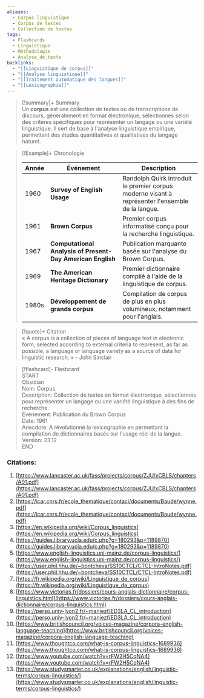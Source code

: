 ```yaml
---
aliases:
  - Corpus linguistique
  - Corpus de textes
  - Collection de textes 
tags:
  - Flashcards
  - Linguistique
  - Méthodologie
  - Analyse_de_texte  
backlinks:
  - "[[Linguistique de corpus]]"
  - "[[Analyse linguistique]]"
  - "[[Traitement automatique des langues]]"
  - "[[Lexicographie]]"
---
```


> [!summary]+ Summary  
> Un **corpus** est une collection de textes ou de transcriptions de discours, généralement en format électronique, sélectionnés selon des critères spécifiques pour représenter un langage ou une variété linguistique. Il sert de base à l'analyse linguistique empirique, permettant des études quantitatives et qualitatives du langage naturel.

> [!Example]+ Chronologie
> 
> |Année|Événement|Description|
> |---|---|---|
> |1960|**Survey of English Usage**|Randolph Quirk introduit le premier corpus moderne visant à représenter l'ensemble de la langue.|
> |1961|**Brown Corpus**|Premier corpus informatisé conçu pour la recherche linguistique.|
> |1967|**Computational Analysis of Present-Day American English**|Publication marquante basée sur l'analyse du Brown Corpus.|
> |1969|**The American Heritage Dictionary**|Premier dictionnaire compilé à l'aide de la linguistique de corpus.|
> |1980s|**Développement de grands corpus**|Compilation de corpus de plus en plus volumineux, notamment pour l'anglais.|

> [!quote]+ Citation  
> « A corpus is a collection of pieces of language text in electronic form, selected according to external criteria to represent, as far as possible, a language or language variety as a source of data for linguistic research. » - John Sinclair

> [!flashcard]- Flashcard  
> START  
> Obsidian  
> Nom: Corpus  
> Description: Collection de textes en format électronique, sélectionnés pour représenter un langage ou une variété linguistique à des fins de recherche.  
> Événement: Publication du Brown Corpus  
> Date: 1961  
> Anecdote: A révolutionné la lexicographie en permettant la compilation de dictionnaires basés sur l'usage réel de la langue.  
> Version: 23.12  
> END

### Citations:

1. [https://www.lancaster.ac.uk/fass/projects/corpus/ZJU/xCBLS/chapters/A01.pdf](https://www.lancaster.ac.uk/fass/projects/corpus/ZJU/xCBLS/chapters/A01.pdf)
2. [https://icar.cnrs.fr/ecole_thematique/contaci/documents/Baude/wynne.pdf](https://icar.cnrs.fr/ecole_thematique/contaci/documents/Baude/wynne.pdf)
3. [https://en.wikipedia.org/wiki/Corpus_linguistics](https://en.wikipedia.org/wiki/Corpus_linguistics)
4. [https://guides.library.ucla.edu/c.php?g=180293&p=1189870](https://guides.library.ucla.edu/c.php?g=180293&p=1189870)
5. [https://www.english-linguistics.uni-mainz.de/corpus-linguistics/](https://www.english-linguistics.uni-mainz.de/corpus-linguistics/)
6. [https://user.phil.hhu.de/~bontcheva/SS10CTCL/CTCL-IntroNotes.pdf](https://user.phil.hhu.de/~bontcheva/SS10CTCL/CTCL-IntroNotes.pdf)
7. [https://fr.wikipedia.org/wiki/Linguistique_de_corpus](https://fr.wikipedia.org/wiki/Linguistique_de_corpus)
8. [https://www.victorias.fr/dossiers/cours-anglais-dictionnaire/corpus-linguistics.html](https://www.victorias.fr/dossiers/cours-anglais-dictionnaire/corpus-linguistics.html)
9. [https://perso.univ-lyon2.fr/~maniezf/ED3LA_CL_introduction](https://perso.univ-lyon2.fr/~maniezf/ED3LA_CL_introduction)
10. [https://www.britishcouncil.org/voices-magazine/corpora-english-language-teaching](https://www.britishcouncil.org/voices-magazine/corpora-english-language-teaching)
11. [https://www.thoughtco.com/what-is-corpus-linguistics-1689936](https://www.thoughtco.com/what-is-corpus-linguistics-1689936)
12. [https://www.youtube.com/watch?v=rFW2H5CqNA4](https://www.youtube.com/watch?v=rFW2H5CqNA4)
13. [https://www.studysmarter.co.uk/explanations/english/linguistic-terms/corpus-linguistics/](https://www.studysmarter.co.uk/explanations/english/linguistic-terms/corpus-linguistics/)